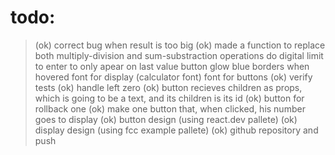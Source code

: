 # todo:
> (ok) correct bug when result is too big
> (ok) made a function to replace both multiply-division and sum-substraction operations
> do digital limit to enter to only apear on last value
> button glow blue borders when hovered
> font for display (calculator font)
> font for buttons
> (ok) verify tests
> (ok) handle left zero
> (ok) button recieves children as props, which is going to be a text, and its children is its id
> (ok) button for rollback one
> (ok) make one button that, when clicked, his number goes to display
> (ok) button design (using react.dev pallete)
> (ok) display design (using fcc example pallete)
> (ok) github repository and push